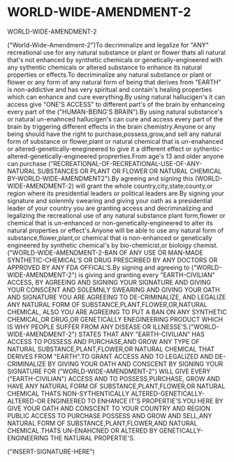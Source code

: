 # WORLD-WIDE-AMENDMENT-2
WORLD-WIDE-AMENDMENT-2


("World-Wide-Amendment-2")To decriminalize and legalize for "ANY" recreational use for any natural substance or plant or flower thats all natural that's not enhanced by synthetic chemicals or genetically-engineered with any sythentic chemicals or altered substance to enhance its natural properties or effects.To decriminalize any natural substance or plant or flower or any form of any natural form of being that derives from "EARTH" is non-addictive and has very spiritual and contain's healing properties which can enhance and cure everything.By using natural hallucigen's it can access give "ONE'S ACCESS" to different part's of the brain by enhanceing every part of the ("HUMAN-BEING'S BRAIN").By using natural substance's or natural un-enahnced hallucigen's can cure and access every part of the brain by triggering different effects in the brain chemistry.Anyone or any being should have the right to purchase,possess,grow,and sell any natural form of substance or flower,plant or natural chemical that is un-enahanced or altered-genetically-enegineered to give it a different effect or sythentic-altered-genetically-engineered proprerties.From age's 13 and older anyone can purchase ("RECREATIONAL-OF-RECREATIONAL-USE-OF-ANY-NATURAL SUBSTANCES OR PLANT OR FLOWER OR NATURAL CHEMICAL BY-WORLD-WIDE-AMENDMENT2").By agreeing and signing this (WORLD-WIDE-AMENDMENT-2) will grant the whole country,city,state,county,or region where its presidential leaders or political leaders are.By signing your signature and solenmly swearing and giving your oath as a presidential leader of your country you are granting access and decriminalizing and legalizing the recreational use of any natural substance plant form,flower or chemical that is un-enhanced or non-genetically-engineered to alter its natural properties or effect's.Anyone will be able to use any natural form of substance,flower,plant,or chemical that is non-enhanced or genetically engineered by synthetic chemical's by bio-chemicist,or bioloigy chemist.("WORLD-WIDE-AMENDMENT-2-BAN OF ANY USE OR MAN-MADE SYNTHETIC-CHEMICAL'S OR DRUG PRESCRIBED BY ANY DOCTORS OR APPROVED BY ANY FDA OFFICAL'S.By signing and agreeing to ("WORLD-WIDE-AMENDMENT-2") is giving and granting every "EARTH-CIVILIAN" ACCESS, BY AGREEING AND SIGNING YOUR SIGNATURE AND GIVING YOUR CONSCENT AND SOLEMNLY SWEARING AND GIVING YOUR OATH AND SIGNATURE YOU ARE AGREEING TO DE-CRIMINALIZE, AND LEGALIZE ANY NATURAL FORM OF SUBSTANCE,PLANT,FLOWER,OR,NATURAL CHEMICAL, ALSO YOU ARE AGREEING TO PUT A BAN ON ANY SYNTHETIC CHEMICAL,OR DRUG,OR GENETICALLY ENEGINEERING PRODUCT WHICH IS WHY PEOPLE SUFFER FROM ANY DISEASE OR ILLNESSE'S.("WORLD-WIDE-AMENDMENT-2") STATES THAT ANY "EARTH-CIVILIAN" HAS ACCESS TO POSSESS AND PURCHASE,AND GROW ANY TYPE OF NATURAL SUBSTANCE,PLANT,FLOWER,OR NATURAL CHEMICAL THAT DERIVES FROM "EARTH".TO GRANT ACCESS AND TO LEGALIZED AND DE-CRIMINALIZE BY GIVING YOUR OATH AND CONSCENT BY SIGNING YOUR SIGNATURE FOR ("WORLD-WIDE-AMENDMENT-2") WILL GIVE EVERY ("EARTH-CIVILIAN") ACCESS AND TO POSSESS,PURCHASE, GROW AND HAVE ANY NATURAL FORM OF SUBSTANCE,PLANT,FLOWER,OR NATURAL CHEMICAL THATS NON-SYTHENTICALLY ALTERED-GENETICALLY-ALTERED-OR ENGINEERED TO ENHANCE IT'S PROPERTIE'S.YOU HERE BY GIVE YOUR OATH AND CONSCENT TO YOUR COUNTRY AND REGION PUBLIC ACCESS TO PURCHASE POSSESS AND GROW AND SELL,ANY NATURAL FORM OF SUBSTANCE,PLANT,FLOWER,AND NATURAL CHEMICAL THATS UN-ENAHCNED OR ALTERED BY GENETICALLY-ENGINEERING THE NATURAL PROPERTIE'S.


("INSERT-SIGNATURE-HERE")
